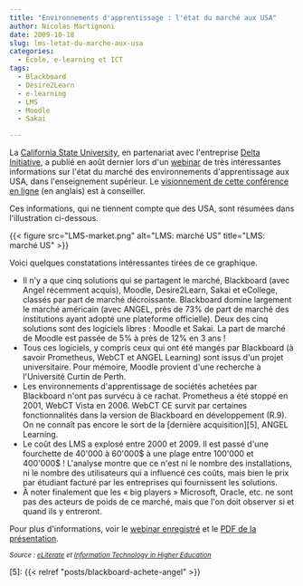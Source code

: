 ```yaml
---
title: "Environnements d'apprentissage : l'état du marché aux USA"
author: Nicolas Martignoni
date: 2009-10-18
slug: lms-letat-du-marche-aux-usa
categories:
  - École, e-learning et ICT
tags:
  - Blackboard
  - Desire2Learn
  - e-learning
  - LMS
  - Moodle
  - Sakai

---
```

La [California State University][1], en partenariat avec l'entreprise [Delta Initiative][2], a publié en août dernier lors d'un [webinar][3] de très intéressantes informations sur l'état du marché des environnements d'apprentissage aux USA, dans l'enseignement supérieur. Le [visionnement de cette conférence en ligne][4] (en anglais) est à conseiller.

Ces informations, qui ne tiennent compte que des USA, sont résumées dans l'illustration ci-dessous.

{{< figure src="LMS-market.png" alt="LMS: marché US" title="LMS: marché US" >}}

Voici quelques constatations intéressantes tirées de ce graphique.

<!--more-->

  * Il n'y a que cinq solutions qui se partagent le marché, Blackboard (avec Angel récemment acquis), Moodle, Desire2Learn, Sakai et eCollege, classés par part de marché décroissante. Blackboard domine largement le marché américain (avec ANGEL, près de 73% de part de marché des institutions ayant adopté une plateforme officielle). Deux des cinq solutions sont des logiciels libres : Moodle et Sakai. La part de marché de Moodle est passée de 5% à près de 12% en 3 ans !
  * Tous ces logiciels, y compris ceux qui ont été mangés par Blackboard (à savoir Prometheus, WebCT et ANGEL Learning) sont issus d'un projet universitaire. Pour mémoire, Moodle provient d'une recherche à l'Université Curtin de Perth.
  * Les environnements d'apprentissage de sociétés achetées par Blackboard n'ont pas survécu à ce rachat. Prometheus a été stoppé en 2001, WebCT Vista en 2006. WebCT CE survit par certaines fonctionnalités dans la version de Blackboard en développement (R.9). On ne connaît pas encore le sort de la [dernière acquisition][5], ANGEL Learning.
  * Le coût des LMS a explosé entre 2000 et 2009. Il est passé d'une fourchette de 40'000 à 60'000$ à une plage entre 100'000 et 400'000$ ! L'analyse montre que ce n'est ni le nombre des installations, ni le nombre des utilisateurs qui a influencé ces coûts, mais bien le prix par étudiant facturé par les entreprises qui fournissent les solutions.
  * À noter finalement que les « big players » Microsoft, Oracle, etc. ne sont pas des acteurs de poids de ce marché, mais que l'on doit observer si et quand ils y entreront.

Pour plus d'informations, voir le [webinar enregistré](https://deltainitiative.webex.com/deltainitiative/ldr.php?AT=pb&SP=MC&rID=31734537&rKey=6472ec7dd2df31e2) et le [PDF de la présentation](http://www.deltainitiative.com/picts/pdf/deltainitiativelmswebinar09-2.pdf).

_<small>Source : [eLiterate](https://mfeldstein.com/the-state-of-the-lms-an-institutional-perspective/) et [Information Technology in Higher Education](https://tatler.typepad.com/nose/2009/09/learning-management-systems-what-are-the-strategic-trends.html)</small>_

 [1]: https://www.calstate.edu/
 [2]: http://www.deltainitiative.com/
 [3]: https://fr.wikipedia.org/wiki/Conf%C3%A9rence_en_ligne
 [4]: https://deltainitiative.webex.com/deltainitiative/ldr.php?AT=pb&SP=MC&rID=31734537&rKey=6472ec7dd2df31e2
 [5]: {{< relref "posts/blackboard-achete-angel" >}}
